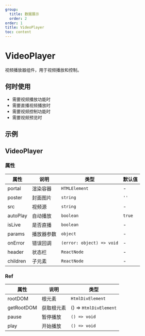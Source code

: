 ```yaml
---
group:
  title: 数据展示
  order: 2
order: 1
title: VideoPlayer
toc: content
---
```


# VideoPlayer

视频播放器组件，用于视频播放和控制。

## 何时使用

- 需要视频播放功能时
- 需要直播视频播放时
- 需要视频控制功能时
- 需要视频预览时

## 示例

<code src="./demos/demo1.jsx"></code>

## VideoPlayer

### 属性

| 属性     | 说明       | 类型                      | 默认值 |
| -------- | ---------- | ------------------------- | ------ |
| portal   | 渲染容器   | `HTMLElement`             | -      |
| poster   | 封面图片   | `string`                  | `''`   |
| src      | 视频源     | `string`                  | -      |
| autoPlay | 自动播放   | `boolean`                 | `true` |
| isLive   | 是否直播   | `boolean`                 | -      |
| params   | 播放器参数 | `object`                  | -      |
| onError  | 错误回调   | `(error: object) => void` | -      |
| header   | 状态栏     | `ReactNode`               | -      |
| children | 子元素     | `ReactNode`               | -      |

### Ref

| 属性       | 说明       | 类型                   |
| ---------- | ---------- | ---------------------- |
| rootDOM    | 根元素     | `HtmlDivElement`       |
| getRootDOM | 获取根元素 | () => `HtmlDivElement` |
| pause      | 暂停播放   | `() => void`           |
| play       | 开始播放   | `() => void`           |
